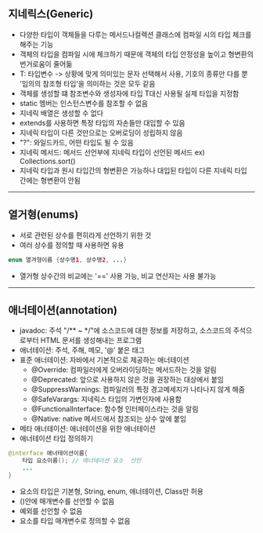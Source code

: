 ## 지네릭스(Generic)
- 다양한 타입이 객체들을 다루는 메서드나컬렉션 클래스에 컴파일 시의 타입 체크를 해주는 기능
- 객체의 타입을 컴파일 시에 체크하기 때문에 객체의 타입 안정성을 높이고 형변환의 번거로움이 줄어듦
- T: 타입변수 -> 상황에 맞게 의미있는 문자 선택해서 사용, 기호의 종류만 다를 뿐 '임의의 참조형 타입'을 의미하는 것은 모두 같음
- 객체를 생성할 떄 참조변수와 생성자에 타입 T대신 사용될 실제 타입을 지정함
- static 멤버는 인스턴스변수를 참조할 수 없음
- 지네릭 배열은 생성할 수 없다
- extends를 사용하면 특정 타입의 자손들만 대입할 수 있음
- 지네릭 타입이 다른 것만으로는 오버로딩이 성립하지 않음
- "?": 와일드카드, 어떤 타입도 될 수 있음
- 지네릭 메서드: 메서드 선언부에 지네릭 타입이 선언된 메서드 ex) Collections.sort()
- 지네릭 타입과 원시 타입간의 형변환은 가능하나 대입된 타입이 다른 지네릭 타입 간에는 형변환이 안됨

---
## 열거형(enums)
- 서로 관련된 상수를 편히라게 선언하기 위한 것
- 여러 상수를 정의할 때 사용하면 유용
```java
enum 열겨형이름 {상수명1, 상수명2, ...}
```
- 열거형 상수간의 비교에는 '==' 사용 가능, 비교 연산자는 사용 불가능

---
## 애너테이션(annotation)
- javadoc: 주석 "/** ~ */"에 소스코드에 대한 정보를 저장하고, 소스코드의 주석으로부터 HTML 문서를 생성해내는 프로그램
- 애너테이션: 주석, 주해, 메모, '@' 붙은 태그
- 표준 애너테이션: 자바에서 기본적으로 제공하는 애너테이션
  - @Override: 컴파일러에게 오버라이딩하는 메서드하는 것을 알림
  - @Deprecated: 앞으로 사용하지 않은 것을 권장하는 대상에서 붙임
  - @SuppressWarnings: 컴파일러의 특정 경고메세지가 나타나지 않게 해줌
  - @SafeVarargs: 지네릭스 타입의 가변인자에 사용함
  - @FunctionalInterface: 함수형 인터페이스라는 것을 알림
  - @Native: native 메서드에서 참조되는 상수 앞에 붙임
- 메타 애너테이션: 애너테이션을 위한 애너테이션
- 애너테이션 타입 정의하기
```java
@interface 애너테이션이름{
    타입 요소이름(); // 애너테이션 요소  선언
    ...
}
```
- 요소의 타입은 기본형, String, enum, 애너테이션, Class만 허용
- ()안에 매개변수를 선언할 수 없음
- 예외를 선언할 수 없음
- 요소를 타입 매개변수로 정의할 수 없음